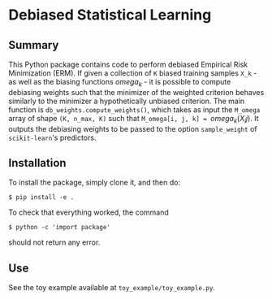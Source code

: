 # Debiased Statistical Learning

## Summary

This Python package contains code to perform debiased Empirical Risk Minimization (ERM). If given a collection of `K` biased training samples `X_k` - as well as the biasing functions $omega_k$ - it is possible to compute debiasing weights such that the minimizer of the weighted criterion behaves similarly to the minimizer a hypothetically unbiased criterion. The main function is `db_weights.compute_weights()`, which takes as input the `M_omega` array of shape `(K, n_max, K)` such that `M_omega[i, j, k] = `$omega_k(X_ij)$. It outputs the debiasing weights to be passed to the option `sample_weight` of `scikit-learn`'s predictors.


## Installation
To install the package, simply clone it, and then do:

  `$ pip install -e .`

To check that everything worked, the command

  `$ python -c 'import package'`

should not return any error.

## Use
See the toy example available at `toy_example/toy_example.py`.
